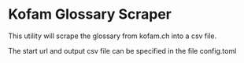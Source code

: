 Kofam Glossary Scraper
======================

This utility will scrape the glossary from kofam.ch into a csv file.

The start url and output csv file can be specified in the file config.toml
